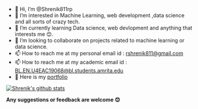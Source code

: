 - 👋 Hi, I’m @Shrenik811rp
- 👀 I’m interested in Machine Learning, web development ,data science and all sorts of crazy tech.
- 🌱 I’m currently learning Data science, web devlopment and anything that interests me 😊.
- 💞️ I’m looking to collaborate on projects related to machine learning or data science.
- 📫 How to reach me at my personal email id : rshrenik811@gmail.com 
- 📫 How to reach me at my academic email id : BL.EN.U4EAC19068@bl.students.amrita.edu
- 📃 Here is my [portfolio](https://rshrenik811.wixsite.com/rshrenikportfolio) <br>

[![Shrenik's github stats](https://github-readme-stats.vercel.app/api?username=Shrenik811rp)](https://github.com/Shrenik811rp/github-readme-stats)

**Any suggestions or feedback are welcome 😊**

<!---
Shrenik811rp/Shrenik811rp is a ✨ special ✨ repository because its `README.md` (this file) appears on your GitHub profile.
You can click the Preview link to take a look at your changes.
--->

